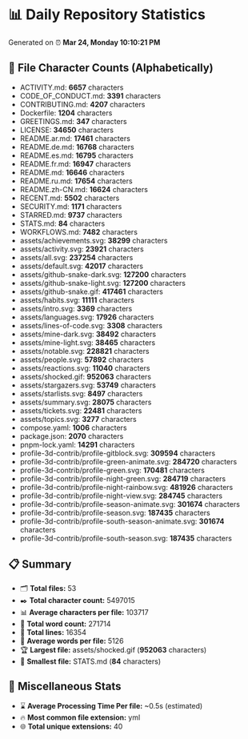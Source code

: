 # 📊 Daily Repository Statistics
Generated on ⏰ **Mar 24, Monday 10:10:21 PM**

## 📂 File Character Counts (Alphabetically)
- ACTIVITY.md: **6657** characters
- CODE_OF_CONDUCT.md: **3391** characters
- CONTRIBUTING.md: **4207** characters
- Dockerfile: **1204** characters
- GREETINGS.md: **347** characters
- LICENSE: **34650** characters
- README.ar.md: **17461** characters
- README.de.md: **16768** characters
- README.es.md: **16795** characters
- README.fr.md: **16947** characters
- README.md: **16646** characters
- README.ru.md: **17654** characters
- README.zh-CN.md: **16624** characters
- RECENT.md: **5502** characters
- SECURITY.md: **1171** characters
- STARRED.md: **9737** characters
- STATS.md: **84** characters
- WORKFLOWS.md: **7482** characters
- assets/achievements.svg: **38299** characters
- assets/activity.svg: **23921** characters
- assets/all.svg: **237254** characters
- assets/default.svg: **42017** characters
- assets/github-snake-dark.svg: **127200** characters
- assets/github-snake-light.svg: **127200** characters
- assets/github-snake.gif: **417461** characters
- assets/habits.svg: **11111** characters
- assets/intro.svg: **3369** characters
- assets/languages.svg: **17926** characters
- assets/lines-of-code.svg: **3308** characters
- assets/mine-dark.svg: **38492** characters
- assets/mine-light.svg: **38465** characters
- assets/notable.svg: **228821** characters
- assets/people.svg: **57892** characters
- assets/reactions.svg: **11040** characters
- assets/shocked.gif: **952063** characters
- assets/stargazers.svg: **53749** characters
- assets/starlists.svg: **8497** characters
- assets/summary.svg: **28075** characters
- assets/tickets.svg: **22481** characters
- assets/topics.svg: **3277** characters
- compose.yaml: **1006** characters
- package.json: **2070** characters
- pnpm-lock.yaml: **14291** characters
- profile-3d-contrib/profile-gitblock.svg: **309594** characters
- profile-3d-contrib/profile-green-animate.svg: **284720** characters
- profile-3d-contrib/profile-green.svg: **170481** characters
- profile-3d-contrib/profile-night-green.svg: **284719** characters
- profile-3d-contrib/profile-night-rainbow.svg: **481926** characters
- profile-3d-contrib/profile-night-view.svg: **284745** characters
- profile-3d-contrib/profile-season-animate.svg: **301674** characters
- profile-3d-contrib/profile-season.svg: **187435** characters
- profile-3d-contrib/profile-south-season-animate.svg: **301674** characters
- profile-3d-contrib/profile-south-season.svg: **187435** characters

## 📋 Summary
- 🗂️ **Total files:** 53
- ✒️ **Total character count:** 5497015
- 📊 **Average characters per file:** 103717
- 📝 **Total word count:** 271714
- 🧾 **Total lines:** 16354
- 📐 **Average words per file:** 5126
- 🏆 **Largest file:** assets/shocked.gif (**952063** characters)
- 🥉 **Smallest file:** STATS.md (**84** characters)

## 🌟 Miscellaneous Stats
- ⌛ **Average Processing Time Per file:** ~0.5s (estimated)
- 🔥 **Most common file extension:** yml
- 🌐 **Total unique extensions:** 40
